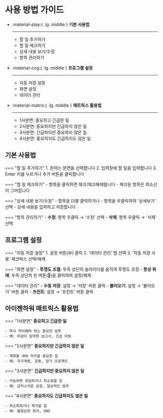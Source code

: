 # 사용 방법 가이드

<div class="grid cards" markdown>

-   :material-play:{ .lg .middle } __기본 사용법__

    ---

    - 할 일 추가하기
    - 할 일 체크하기
    - 상세 내용 보기/수정
    - 항목 관리하기

-   :material-cog:{ .lg .middle } __프로그램 설정__

    ---

    - 자동 저장 설정
    - 화면 설정
    - 데이터 관리

-   :material-matrix:{ .lg .middle } __매트릭스 활용법__

    ---

    - 1사분면: 중요하고 긴급한 일
    - 2사분면: 중요하지만 긴급하지 않은 일
    - 3사분면: 긴급하지만 중요하지 않은 일
    - 4사분면: 중요하지도 긴급하지도 않은 일

</div>

## 기본 사용법

=== "할 일 추가하기"
    1. 원하는 분면을 선택합니다
    2. 입력창에 할 일을 입력합니다
    3. Enter 키를 누르거나 추가 버튼을 클릭합니다

=== "할 일 체크하기"
    - 항목을 클릭하면 체크/체크해제됩니다
    - 체크된 항목은 취소선이 그어집니다

=== "상세 내용 보기/수정"
    - 항목을 더블 클릭하거나
    - 항목을 우클릭하여 '상세보기' 선택
    - 상세 내용을 입력하고 저장합니다

=== "항목 관리하기"
    - **수정**: 항목 우클릭 → '수정' 선택
    - **삭제**: 항목 우클릭 → '삭제' 선택

## 프로그램 설정

=== "자동 저장 설정"
    1. 설정 버튼(⚙️) 클릭
    2. '데이터 관리' 탭 선택
    3. '자동 저장 사용' 체크박스 선택/해제

=== "화면 설정"
    - **투명도 조절**: 우측 상단의 슬라이더를 움직여 투명도 조정
    - **항상 위에**: 우측 상단의 핀 버튼(📌)을 클릭하여 설정/해제

=== "데이터 관리"
    - **수동 저장**: 설정 → '저장' 버튼 클릭
    - **불러오기**: 설정 → '불러오기' 버튼 클릭
    - **프린트**: 설정 → '프린트' 버튼 클릭

## 아이젠하워 매트릭스 활용법

=== "1사분면"
    **중요하고 긴급한 일**
    
    - 즉시 처리해야 하는 중요한 업무
    - 예: 마감이 임박한 보고서, 긴급 미팅

=== "2사분면"
    **중요하지만 긴급하지 않은 일**
    
    - 계획을 세워 처리할 중요한 일
    - 예: 자기계발, 운동, 장기 프로젝트

=== "3사분면"
    **긴급하지만 중요하지 않은 일**
    
    - 가능하면 위임하거나 최소화할 일
    - 예: 갑작스러운 요청, 일상적인 업무

=== "4사분면"
    **중요하지도 긴급하지도 않은 일**
    
    - 최소화하거나 제거할 일
    - 예: 불필요한 회의, SNS 